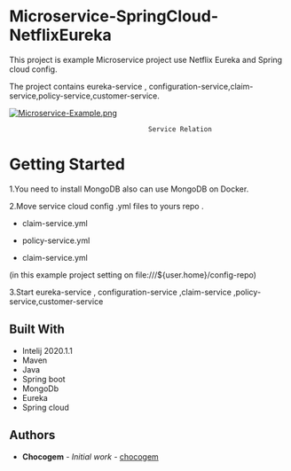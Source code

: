 # Microservice-SpringCloud-NetflixEureka

This project is example Microservice project use Netflix Eureka and Spring cloud config.

The project contains eureka-service , configuration-service,claim-service,policy-service,customer-service.

[![Microservice-Example.png](https://i.postimg.cc/pdDrvyZC/Microservice-Example.png)](https://postimg.cc/5H2bq4DQ)

                                       Service Relation
 





# Getting Started

1.You need to install MongoDB also can use MongoDB on Docker.

2.Move service cloud config .yml files to yours repo .

- claim-service.yml

- policy-service.yml

- claim-service.yml

(in this example project setting on file:///${user.home}/config-repo)

3.Start eureka-service , configuration-service ,claim-service ,policy-service,customer-service
 


## Built With

* Intelij 2020.1.1
* Maven
* Java
* Spring boot
* MongoDb
* Eureka
* Spring cloud

## Authors

* **Chocogem** - *Initial work* - [chocogem](https://github.com/chocogem)

